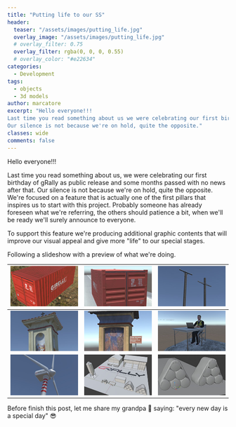 ```yaml
---
title: "Putting life to our SS"
header:
  teaser: "/assets/images/putting_life.jpg"
  overlay_image: "/assets/images/putting_life.jpg"
  # overlay_filter: 0.75
  overlay_filter: rgba(0, 0, 0, 0.55)
  # overlay_color: "#e22634"
categories:
  - Development
tags:
  - objects
  - 3d models
author: marcatore
excerpt: "Hello everyone!!!
Last time you read something about us we were celebrating our first birthday of gRally as public release and some months passed with no news after that.
Our silence is not because we're on hold, quite the opposite."
classes: wide
comments: false
---
```


Hello everyone!!!

Last time you read something about us, we were celebrating our first birthday of gRally as public release and some months passed with no news after that.
Our silence is not because we're on hold, quite the opposite.
We're focused on a feature that is actually one of the first pillars that inspires us to start with this project.
Probably someone has already foreseen what we're referring, the others should patience a bit, when we'll be ready we'll surely announce to everyone.

To support this feature we're producing additional graphic contents that will improve our visual appeal and give more "life" to our special stages.

Following a slideshow with a preview of what we're doing.

| ![](/assets/images/slideshow/september/container1_th.jpg)    | ![](/assets/images/slideshow/september/container2_th.jpg)    | ![](/assets/images/slideshow/september/lightPole_th.jpg) |
| ------------------------------------------------------------ | ------------------------------------------------------------ | -------------------------------------------------------- |
| ![](/assets/images/slideshow/september/littleChapel1b_th.jpg) | ![](/assets/images/slideshow/september/littleChapel2_th.jpg) | ![](/assets/images/slideshow/september/marshall_th.jpg)  |
| ![](/assets/images/slideshow/september/windTurbine_th.jpg)   | ![](/assets/images/slideshow/september/farm_th.jpg)          | ![](/assets/images/slideshow/september/hayrolls_th.jpg)  |

Before finish this post, let me share my grandpa :older_man:  saying: "every new day is a special day"  :sunglasses: 